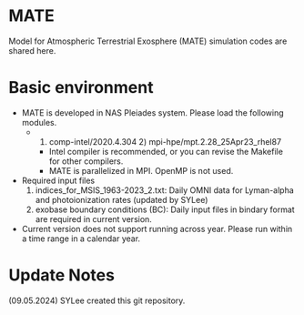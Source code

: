 # MATE
Model for Atmospheric Terrestrial Exosphere (MATE) simulation codes are shared here.

# Basic environment
 - MATE is developed in NAS Pleiades system. Please load the following modules.
   - 1) comp-intel/2020.4.304   2) mpi-hpe/mpt.2.28_25Apr23_rhel87
     - Intel compiler is recommended, or you can revise the Makefile for other compilers.
     - MATE is parallelized in MPI. OpenMP is not used.
 - Required input files
    1) indices_for_MSIS_1963-2023_2.txt: Daily OMNI data for Lyman-alpha and photoionization rates (updated by SYLee)
    2) exobase boundary conditions (BC): Daily input files in bindary format are required in current version.
 - Current version does not support running across year. Please run within a time range in a calendar year.


# Update Notes
(09.05.2024) SYLee created this git repository.

